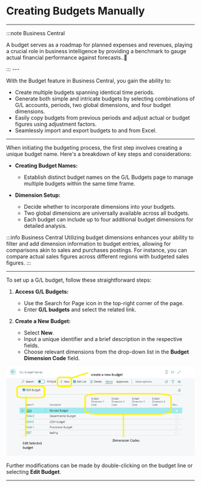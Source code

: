 # Creating Budgets Manually
---

:::note Business Central
<div class="container">
    <div class="custom-note">
        <p>A budget serves as a roadmap for planned expenses and revenues, playing a crucial role in business intelligence by providing a benchmark to gauge actual financial performance against forecasts..🤗</p>
    </div>
</div>
:::
---

With the Budget feature in Business Central, you gain the ability to:

- Create multiple budgets spanning identical time periods.
- Generate both simple and intricate budgets by selecting combinations of G/L accounts, periods, two global dimensions, and four budget dimensions.
- Easily copy budgets from previous periods and adjust actual or budget figures using adjustment factors.
- Seamlessly import and export budgets to and from Excel.

---

When initiating the budgeting process, the first step involves creating a unique budget name. Here's a breakdown of key steps and considerations:

- **Creating Budget Names:**
  - Establish distinct budget names on the G/L Budgets page to manage multiple budgets within the same time frame.

- **Dimension Setup:**
  - Decide whether to incorporate dimensions into your budgets.
  - Two global dimensions are universally available across all budgets.
  - Each budget can include up to four additional budget dimensions for detailed analysis.

:::info Business Central
Utilizing budget dimensions enhances your ability to filter and add dimension information to budget entries, allowing for comparisons akin to sales and purchases postings. For instance, you can compare actual sales figures across different regions with budgeted sales figures.
:::

---

To set up a G/L budget, follow these straightforward steps:

1. **Access G/L Budgets:**
   - Use the Search for Page icon in the top-right corner of the page.
   - Enter **G/L budgets** and select the related link.

2. **Create a New Budget:**
   - Select **New**.
   - Input a unique identifier and a brief description in the respective fields.
   - Choose relevant dimensions from the drop-down list in the **Budget Dimension Code** field.

![alt text](image.png)

Further modifications can be made by double-clicking on the budget line or selecting **Edit Budget**.

---

